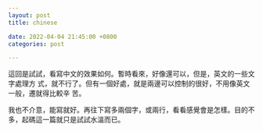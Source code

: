 ```yaml
---
layout: post
title: chinese

date: 2022-04-04 21:45:00 +0800
categories: post

---
```


這回是試試，看寫中文的效果如何。暫時看來，好像還可以，但是，英文的一些文字處理方
式，就不行了。但有一個好處，就是兩邊可以控制的很好，不用像英文一般，遷就得比較辛
苦。

我也不介意，能寫就好。再往下寫多兩個字，或兩行，看看感覺會是怎樣。目的不多，起碼這一篇就只是試試水溫而已。




